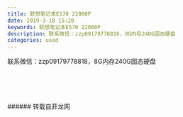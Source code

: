 ```yaml
---
title: 联想笔记本E570 22000P
date: 2019-3-18 15:20
keywords: 联想笔记本E570 22000P
description: 联系微信：zzp09179778818，8G内存240G固态硬盘
categories: used
---
```

<td class="t_f" id="postmessage_3249497">

联系微信：zzp09179778818，8G内存240G固态硬盘<br/>
<img alt="" border="0" class="zoom" data-cf-modified-c2d9b43da49267ddf6ed27ab-="" file="http://www.flw.ph/data/appbyme/upload/image/201903/18/qDiOnbz0mSzo.jpg" id="aimg_lo92I" lazyloadthumb="1" onclick="" onmouseover="" src="http://www.flw.ph/data/appbyme/upload/image/201903/18/qDiOnbz0mSzo.jpg"/><br/>
<br/>
<img alt="" border="0" class="zoom" data-cf-modified-c2d9b43da49267ddf6ed27ab-="" file="http://www.flw.ph/data/appbyme/upload/image/201903/18/MXDrq0qBNsb3.jpg" id="aimg_Zj3aY" lazyloadthumb="1" onclick="" onmouseover="" src="http://www.flw.ph/data/appbyme/upload/image/201903/18/MXDrq0qBNsb3.jpg"/><br/>
<br/>
<img alt="" border="0" class="zoom" data-cf-modified-c2d9b43da49267ddf6ed27ab-="" file="http://www.flw.ph/data/appbyme/upload/image/201903/18/gxKaFnyWXHkP.jpg" id="aimg_lXGMM" lazyloadthumb="1" onclick="" onmouseover="" src="http://www.flw.ph/data/appbyme/upload/image/201903/18/gxKaFnyWXHkP.jpg"/><br/>
<br/>
<img alt="" border="0" class="zoom" data-cf-modified-c2d9b43da49267ddf6ed27ab-="" file="http://www.flw.ph/data/appbyme/upload/image/201903/18/IMQFjzkYAWTo.jpg" id="aimg_PCIzO" lazyloadthumb="1" onclick="" onmouseover="" src="http://www.flw.ph/data/appbyme/upload/image/201903/18/IMQFjzkYAWTo.jpg"/><br/>
<br/>
</td>
###### 转载自菲龙网